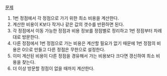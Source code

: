 [문제](https://school.programmers.co.kr/learn/courses/30/lessons/12978)

1. 1번 정점에서 각 정점으로 가기 위한 최소 비용을 계산한다.
2. 계산한 비용이 K보다 작거나 같은 값의 갯수를 반환하면 된다.
3. 각 정점에서 이동 가능한 정점과 비용 정보를 정점별로 정리하고 1번 정점부터 차례대로 방문한다.
4. 다른 정점에서 1번 정점으로 가는 비용은 계산할 필요가 없기 때문에 1번 정점의 비용은 0으로 만들고 다른 정점은 무한으로 설정한다.
5. 이미 계산된 비용이 다른 정점을 경유해서 가는 비용보다 크다면 갱신하여 최소 비용을 찾는다.
5. 더 이상 방문할 정점이 없을 때까지 계산한다.